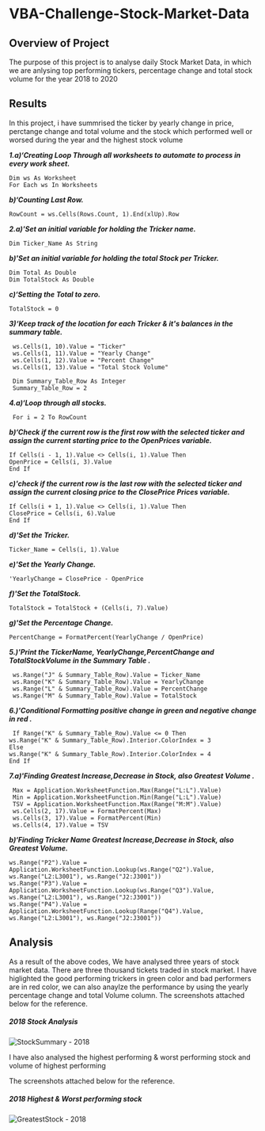 # VBA-Challenge-Stock-Market-Data

## Overview of Project

The purpose of this project is to analyse daily Stock Market Data, in which we are anlysing top performing tickers, percentage change and total stock volume for the year 2018 to 2020
 
## Results

In this project, i have summrised the ticker by yearly change in price, perctange change and total volume and the stock which performed well or worsed during the year and the highest stock volume


***1.a)‘Creating Loop Through all worksheets to automate to process in every work sheet.***
```
Dim ws As Worksheet
For Each ws In Worksheets
```
***b)‘Counting Last Row.***
```
RowCount = ws.Cells(Rows.Count, 1).End(xlUp).Row
```
  

***2.a)'Set an initial variable for holding the Tricker name.***
```
Dim Ticker_Name As String
 ```
  ***b)'Set an initial variable for holding the total Stock per Tricker.***
   ```
Dim Total As Double
Dim TotalStock As Double
 ```

***c)‘Setting the Total to zero.***
 ```
TotalStock = 0
 ```

***3)‘Keep track of the location for each Tricker & it's balances in the summary table.***
 ```
  ws.Cells(1, 10).Value = "Ticker"
  ws.Cells(1, 11).Value = "Yearly Change"
  ws.Cells(1, 12).Value = "Percent Change"
  ws.Cells(1, 13).Value = "Total Stock Volume"
      
  Dim Summary_Table_Row As Integer
  Summary_Table_Row = 2
 
 ```

 ***4.a)‘Loop through all stocks.***
 ```
  For i = 2 To RowCount
 
 ```
 ***b)‘Check if the current row is the first row with the selected ticker and assign the current starting price to the OpenPrices variable.***
 ```
If Cells(i - 1, 1).Value <> Cells(i, 1).Value Then
OpenPrice = Cells(i, 3).Value
End If
```
***c)'check if the current row is the last row with the selected ticker and assign the current closing price to the ClosePrice Prices variable.***
```
If Cells(i + 1, 1).Value <> Cells(i, 1).Value Then
ClosePrice = Cells(i, 6).Value
End If
 ```
 ***d)'Set the Tricker.***
 ```
Ticker_Name = Cells(i, 1).Value
```
 ***e)'Set the  Yearly Change.***
 ```
 'YearlyChange = ClosePrice - OpenPrice
```
 ***f)'Set the  TotalStock.***
 ```
 TotalStock = TotalStock + (Cells(i, 7).Value)
```
 ***g)'Set the  Percentage Change.***
 ```
 PercentChange = FormatPercent(YearlyChange / OpenPrice)
```

***5.)'Print the TickerName, YearlyChange,PercentChange and TotalStockVolume in the Summary Table .***
```
 ws.Range("J" & Summary_Table_Row).Value = Ticker_Name
 ws.Range("K" & Summary_Table_Row).Value = YearlyChange
 ws.Range("L" & Summary_Table_Row).Value = PercentChange
 ws.Range("M" & Summary_Table_Row).Value = TotalStock
 ```

***6.)'Conditional Formatting positive change in green and negative change in red .***
```
 If Range("K" & Summary_Table_Row).Value <= 0 Then
ws.Range("K" & Summary_Table_Row).Interior.ColorIndex = 3
Else
ws.Range("K" & Summary_Table_Row).Interior.ColorIndex = 4
End If
```

***7.a)'Finding Greatest Increase,Decrease in Stock, also Greatest Volume .***
```
 Max = Application.WorksheetFunction.Max(Range("L:L").Value)
 Min = Application.WorksheetFunction.Min(Range("L:L").Value)
 TSV = Application.WorksheetFunction.Max(Range("M:M").Value)
 ws.Cells(2, 17).Value = FormatPercent(Max)
 ws.Cells(3, 17).Value = FormatPercent(Min)
 ws.Cells(4, 17).Value = TSV
```
 ***b)‘Finding Tricker Name Greatest Increase,Decrease in Stock, also Greatest Volume.***
 ```
ws.Range("P2").Value = Application.WorksheetFunction.Lookup(ws.Range("Q2").Value, ws.Range("L2:L3001"), ws.Range("J2:J3001"))
ws.Range("P3").Value = Application.WorksheetFunction.Lookup(ws.Range("Q3").Value, ws.Range("L2:L3001"), ws.Range("J2:J3001"))
ws.Range("P4").Value = Application.WorksheetFunction.Lookup(Range("Q4").Value, ws.Range("L2:L3001"), ws.Range("J2:J3001"))
```


## Analysis

As a result of the above codes, We have analysed three years of stock market data. There are three thousand tickets traded in stock market. I have higlighted the good performing trickers in green color and bad performers are in red color, we can also anaylze the performance by using the yearly percentage change and total Volume column. The screenshots attached below for the reference.



##### 2018 Stock Analysis 


![StockSummary - 2018](https://user-images.githubusercontent.com/24644072/200460951-9bd93faa-863b-4c90-b877-c53e3a01a6a5.PNG)


I have also analysed the highest performing & worst performing stock and volume of highest performing

The screenshots attached below for the reference.


##### 2018 Highest & Worst performing stock


![GreatestStock - 2018](https://user-images.githubusercontent.com/24644072/200460991-c42c0610-ebd1-4d8b-9fc1-385944fbc930.PNG)





